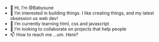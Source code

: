 - 👋 Hi, I’m @Babysune
- 👀 I’m interested in building things. I like creating things, and my latest obsession us web dev!
- 🌱 I’m currently learning html, css and javascript
- 💞️ I’m looking to collaborate on projects that help people 
- 📫 How to reach me ...um. Here?

<!---
Babysune/Babysune is a ✨ special ✨ repository because its `README.md` (this file) appears on your GitHub profile.
You can click the Preview link to take a look at your changes.
--->
